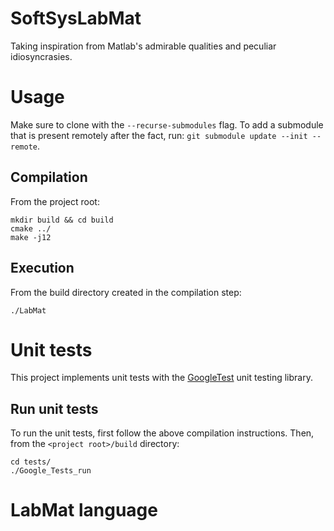 # SoftSysLabMat

Taking inspiration from Matlab's admirable qualities and peculiar idiosyncrasies.

# Usage

Make sure to clone with the `--recurse-submodules` flag. To add a submodule that is present remotely after the fact, run: `git submodule update --init --remote`.

## Compilation

From the project root:

```
mkdir build && cd build
cmake ../
make -j12
```

## Execution

From the build directory created in the compilation step:

```
./LabMat
```

# Unit tests

This project implements unit tests with the [GoogleTest](https://github.com/google/googletest) unit testing library.

## Run unit tests

To run the unit tests, first follow the above compilation instructions. Then, from the `<project root>/build` directory:

```
cd tests/
./Google_Tests_run
```

# LabMat language



